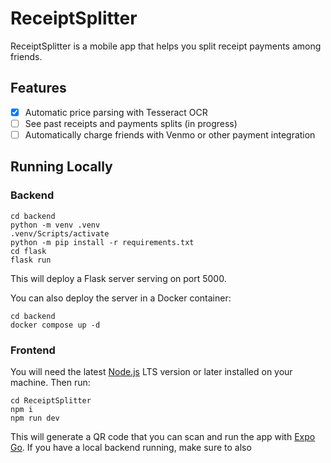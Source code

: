 # ReceiptSplitter

ReceiptSplitter is a mobile app that helps you split receipt payments among friends. 

## Features

- [x] Automatic price parsing with Tesseract OCR
- [ ] See past receipts and payments splits (in progress)
- [ ] Automatically charge friends with Venmo or other payment integration

## Running Locally

### Backend

```
cd backend
python -m venv .venv
.venv/Scripts/activate
python -m pip install -r requirements.txt
cd flask
flask run
```

This will deploy a Flask server serving on port 5000.  

 You can also deploy the server in a Docker container:
```
cd backend
docker compose up -d
```

### Frontend

You will need the latest [Node.js](https://nodejs.org) LTS version or later installed on your machine. Then run:

```
cd ReceiptSplitter
npm i
npm run dev
```

This will generate a QR code that you can scan and run the app with [Expo Go](https://expo.dev/go). If you have a local backend running, make sure to also 

